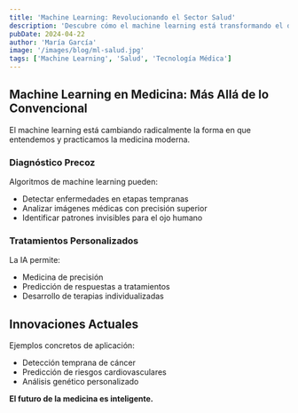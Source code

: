 ```yaml
---
title: 'Machine Learning: Revolucionando el Sector Salud'
description: 'Descubre cómo el machine learning está transformando el diagnóstico, tratamiento y gestión médica.'
pubDate: 2024-04-22
author: 'María García'
image: '/images/blog/ml-salud.jpg'
tags: ['Machine Learning', 'Salud', 'Tecnología Médica']
---
```


## Machine Learning en Medicina: Más Allá de lo Convencional

El machine learning está cambiando radicalmente la forma en que entendemos y practicamos la medicina moderna.

### Diagnóstico Precoz

Algoritmos de machine learning pueden:
- Detectar enfermedades en etapas tempranas
- Analizar imágenes médicas con precisión superior
- Identificar patrones invisibles para el ojo humano

### Tratamientos Personalizados

La IA permite:
- Medicina de precisión
- Predicción de respuestas a tratamientos
- Desarrollo de terapias individualizadas

## Innovaciones Actuales

Ejemplos concretos de aplicación:
- Detección temprana de cáncer
- Predicción de riesgos cardiovasculares
- Análisis genético personalizado

**El futuro de la medicina es inteligente.**
